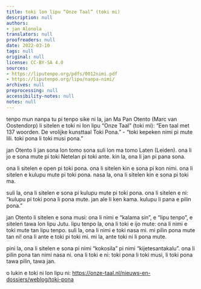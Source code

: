 ```yaml
---
title: toki lon lipu “Onze Taal” (toki mi)
description: null
authors:
- jan Alonola
translators: null
proofreaders: null
date: 2022-03-10
tags: null
original: null
license: CC-BY-SA 4.0
sources:
- https://liputenpo.org/pdfs/0012nimi.pdf
- https://liputenpo.org/lipu/nanpa-nimi/
archives: null
preprocessing: null
accessibility-notes: null
notes: null
---
```


tenpo mun nanpa tu pi tenpo sike ni la, jan Ma Pan Otento (Marc van Oostendorp) li sitelen e toki ni lon lipu “Onze Taal” (toki mi): “Een taal met 137 woorden. De vrolijke kunsttaal Toki Pona.” - “toki kepeken nimi pi mute lili. toki pona li toki musi pona.”

jan Otento li jan sona lon tomo sona suli lon ma tomo Laten (Leiden). ona li jo e sona mute pi toki Netelan pi toki ante. kin la, ona li jan pi pana sona.

ona li sitelen e open pi toki pona. ona li sitelen kin e sona pi kon nimi. ona li sitelen e kulupu mute pi toki pona. nasa la, ona li sitelen kin e sona pi toki ma.

suli la, ona li sitelen e sona pi kulupu mute pi toki pona. ona li sitelen e ni: “kulupu pi toki pona li pona mute. jan ale li ken kama. kulupu li pana e pilin pona.”

jan Otento li sitelen e sona musi: ona li nimi e “kalama sin”, e “lipu tenpo”, e sitelen tawa lon lipu Jutu. lipu tenpo la, ona li toki e ijo mute: ona li nimi e toki mute tan lipu tenpo. suli la, ona li nimi e toki nasa mi. mi pilin pona mute tan ni! ona li ante e toki pi toki mi. mi la, ante toki ni li pona mute.

pini la, ona li sitelen e sona pi nimi “kokosila” pi nimi “kijetesantakalu”. ona li pilin pona tan nimi nasa ni. ona li toki e ni: toki pona li toki musi, li toki pona tawa pilin, tawa jan.

o lukin e toki ni lon lipu ni: https://onze-taal.nl/nieuws-en-dossiers/weblog/toki-pona